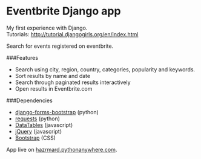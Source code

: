 # Eventbrite Django app
My first experience with Django.  
Tutorials: http://tutorial.djangogirls.org/en/index.html

Search for events registered on eventbrite.

###Features
* Search using city, region, country, categories, popularity and keywords.
* Sort results by name and date
* Search through paginated results interactively
* Open results in Eventbrite.com

###Dependencies
* [django-forms-bootstrap](https://pypi.python.org/pypi/django-forms-bootstrap/) (python)
* [requests](https://pypi.python.org/pypi/requests) (python)
* [DataTables](https://www.datatables.net/) (javascript)
* [jQuery](https://jquery.com/) (javascript)
* [Bootstrap](http://getbootstrap.com/) (CSS)

App live on [hazrmard.pythonanywhere.com](http://hazrmard.pythonanywhere.com).
